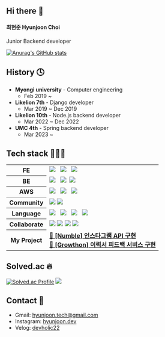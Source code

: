 ## Hi there 👋
#### 최현준 Hyunjoon Choi
Junior Backend developer

[![Anurag's GitHub stats](https://github-readme-stats.vercel.app/api?username=devholic22)](https://github.com/devholic22/github-readme-stats)

## History 🕓
* **Myongi university** - Computer engineering
  * Feb 2019 ~
* **Likelion 7th** - Django developer
  * Mar 2019 ~ Dec 2019
* **Likelion 10th** - Node.js backend developer
  * Mar 2022 ~ Dec 2022
* **UMC 4th** - Spring backend developer
  * Mar 2023 ~

## Tech stack 🧑🏻‍💻
<table style="border: 0px" width="130">
 <tbody>
  <tr>
   <th><b>FE</b></th>
   <td>
    <img src="https://img.shields.io/badge/HTML5-E34F26?style=flat-square&logo=HTML5&logoColor=white"/> &nbsp
    <img src="https://img.shields.io/badge/CSS3-1572B6?style=flat-square&logo=CSS3&logoColor=white"/> &nbsp
    <img src="https://img.shields.io/badge/JavaScript-F7DF1E?style=flat-square&logo=JavaScript&logoColor=white"/> &nbsp
   </td>
  <tr/>
  <tr>
   <th><b>BE</b></th>
   <td>
    <img src="https://img.shields.io/badge/MySQL-4479A1?style=flat-square&logo=MySQL&logoColor=white"/> &nbsp 
    <img src="https://img.shields.io/badge/Spring Boot-6db33f?style=flat-square&logo=Spring Boot&logoColor=white"/>&nbsp
    <img src="https://img.shields.io/badge/Spring Security-6db33f?style=flat-square&logo=Spring Security&logoColor=white"/>
   </td>
  </tr>
  <tr>
  <tr>
   <th><b>AWS</b></th>
   <td>
    <img src="https://img.shields.io/badge/EC2-FF9900?style=flat-square&logo=amazonec2&logoColor=white"/> &nbsp
    <img src="https://img.shields.io/badge/RDS-527FFF?style=flat-square&logo=amazonrds&logoColor=white"/> &nbsp
    <img src="https://img.shields.io/badge/S3-569A31?style=flat-square&logo=amazons3&logoColor=white"/> &nbsp
   </td>
  <tr/>
   <th><b>Community</b></th>
   <td>
    <img src="https://img.shields.io/badge/LIKELION 🦁-FFA348?style=flat-square&logo=LIKELION&logoColor=white"/>
    <img src="https://img.shields.io/badge/UMC 🌳-6db33f?style=flat-square&logo=UMC&logoColor=white"/>
   </td>
  </tr>
  <tr>
   <th><b>Language</b></th>
   <td>
    <img src="https://img.shields.io/badge/Java ☕️-007396?style=flat-square&logo=Java&logoColor=white"/> &nbsp
    <img src="https://img.shields.io/badge/Python-3776AB?style=flat-square&logo=Python&logoColor=white"/> &nbsp
    <img src="https://img.shields.io/badge/JavaScript-F7DF1E?style=flat-square&logo=JavaScript&logoColor=white"/> &nbsp
    <img src="https://img.shields.io/badge/Dart-0175C2?style=flat-square&logo=Dart&logoColor=white"/> &nbsp
   </td>
  </tr>
   <tr>
   <th><b>Collaborate</b></th>
   <td>
    <img src="https://img.shields.io/badge/Notion-000000?style=flat-square&logo=Notion&logoColor=white"/>
    <img src="https://img.shields.io/badge/Discord-5865F2?style=flat-square&logo=Discord&logoColor=white"/>
    <img src="https://img.shields.io/badge/Slack-4A154B?style=flat-square&logo=Slack&logoColor=white"/>
    <img src="https://img.shields.io/badge/Github-181717?style=flat-square&logo=Github&logoColor=white"/> &nbsp
   </td>
  </tr>
  <tr>
   <th><b>My Project</b></th>
   <td>
    <a href="https://github.com/devholic22/numble_insta"><b>🥉 [Numble] 인스타그램 API 구현</b></a><br/>
    <a href="https://github.com/GrowthonbyStarting/1-headFirst-Back-End"><b>🥇 [Growthon] 이력서 피드백 서비스 구현</b></a><br/>
   </td>
  </tr>
 <tbody>
</table>

## Solved.ac 🔥
[![Solved.ac Profile](http://mazassumnida.wtf/api/v2/generate_badge?boj=devholic_24)](https://solved.ac/devholic_24/)
<img src="http://mazandi.herokuapp.com/api?handle=devholic_24&theme=warm"/>

## Contact 🤙
* Gmail: hyunjoon.tech@gmail.com
* Instagram: [hyunjoon.dev](https://www.instagram.com/hyunjoon.dev/)
* Velog: [devholic22](https://velog.io/@devholic22)
